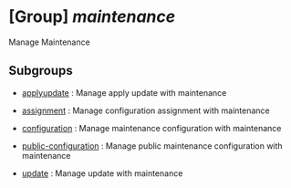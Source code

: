 # [Group] _maintenance_

Manage Maintenance

## Subgroups

- [applyupdate](/Commands/maintenance/applyupdate/readme.md)
: Manage apply update with maintenance

- [assignment](/Commands/maintenance/assignment/readme.md)
: Manage configuration assignment with maintenance

- [configuration](/Commands/maintenance/configuration/readme.md)
: Manage maintenance configuration with maintenance

- [public-configuration](/Commands/maintenance/public-configuration/readme.md)
: Manage public maintenance configuration with maintenance

- [update](/Commands/maintenance/update/readme.md)
: Manage update with maintenance
